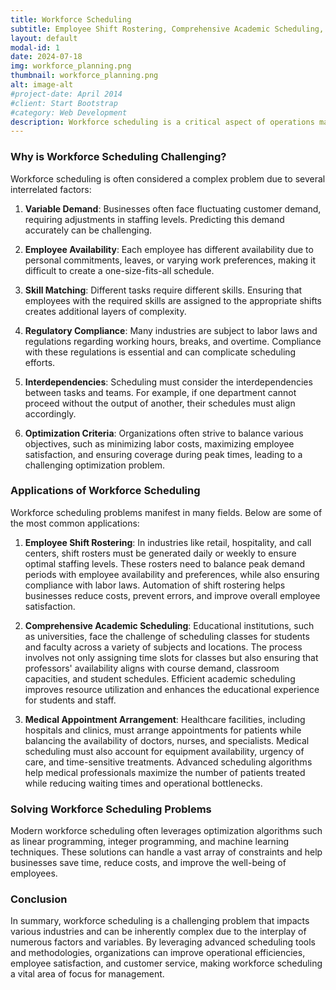 ```yaml
---
title: Workforce Scheduling
subtitle: Employee Shift Rostering, Comprehensive Academic Scheduling, Medical Appointment Arrangement, ...
layout: default
modal-id: 1
date: 2024-07-18
img: workforce_planning.png
thumbnail: workforce_planning.png
alt: image-alt
#project-date: April 2014
#client: Start Bootstrap
#category: Web Development
description: Workforce scheduling is a critical aspect of operations management where organizations allocate their workforce in the most efficient manner possible. It involves determining who works when, where, and for how long, while adhering to a set of constraints such as availability, labor laws, and operational needs. Workforce scheduling can be found across various industries, including retail, healthcare, education, and manufacturing.
---
```


### Why is Workforce Scheduling Challenging?
Workforce scheduling is often considered a complex problem due to several interrelated factors:

1. **Variable Demand**: Businesses often face fluctuating customer demand, requiring adjustments in staffing levels. Predicting this demand accurately can be challenging.

2. **Employee Availability**: Each employee has different availability due to personal commitments, leaves, or varying work preferences, making it difficult to create a one-size-fits-all schedule.

3. **Skill Matching**: Different tasks require different skills. Ensuring that employees with the required skills are assigned to the appropriate shifts creates additional layers of complexity.

4. **Regulatory Compliance**: Many industries are subject to labor laws and regulations regarding working hours, breaks, and overtime. Compliance with these regulations is essential and can complicate scheduling efforts.

5. **Interdependencies**: Scheduling must consider the interdependencies between tasks and teams. For example, if one department cannot proceed without the output of another, their schedules must align accordingly.

6. **Optimization Criteria**: Organizations often strive to balance various objectives, such as minimizing labor costs, maximizing employee satisfaction, and ensuring coverage during peak times, leading to a challenging optimization problem.

### Applications of Workforce Scheduling
Workforce scheduling problems manifest in many fields. Below are some of the most common applications:

1. **Employee Shift Rostering**:
In industries like retail, hospitality, and call centers, shift rosters must be generated daily or weekly to ensure optimal staffing levels. These rosters need to balance peak demand periods with employee availability and preferences, while also ensuring compliance with labor laws. Automation of shift rostering helps businesses reduce costs, prevent errors, and improve overall employee satisfaction.

2. **Comprehensive Academic Scheduling**:
Educational institutions, such as universities, face the challenge of scheduling classes for students and faculty across a variety of subjects and locations. The process involves not only assigning time slots for classes but also ensuring that professors' availability aligns with course demand, classroom capacities, and student schedules. Efficient academic scheduling improves resource utilization and enhances the educational experience for students and staff.

3. **Medical Appointment Arrangement**:
Healthcare facilities, including hospitals and clinics, must arrange appointments for patients while balancing the availability of doctors, nurses, and specialists. Medical scheduling must also account for equipment availability, urgency of care, and time-sensitive treatments. Advanced scheduling algorithms help medical professionals maximize the number of patients treated while reducing waiting times and operational bottlenecks.

### Solving Workforce Scheduling Problems
Modern workforce scheduling often leverages optimization algorithms such as linear programming, integer programming, and machine learning techniques. These solutions can handle a vast array of constraints and help businesses save time, reduce costs, and improve the well-being of employees.

### Conclusion
In summary, workforce scheduling is a challenging problem that impacts various industries and can be inherently complex due to the interplay of numerous factors and variables. By leveraging advanced scheduling tools and methodologies, organizations can improve operational efficiencies, employee satisfaction, and customer service, making workforce scheduling a vital area of focus for management.